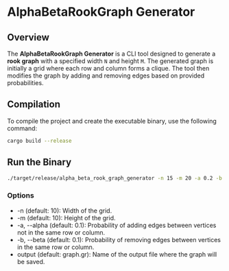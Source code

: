 # AlphaBetaRookGraph Generator

## Overview

The **AlphaBetaRookGraph Generator** is a CLI tool designed to generate a
**rook graph** with a specified width `N` and height `M`. The generated graph
is initially a grid where each row and column forms a clique. The tool then
modifies the graph by adding and removing edges based on provided
probabilities.

## Compilation
To compile the project and create the executable binary, use the following
command:
```bash
cargo build --release
```

## Run the Binary
```bash
./target/release/alpha_beta_rook_graph_generator -n 15 -m 20 -a 0.2 -b 0.3 graph_output.gr
```

### Options
- -n (default: 10): Width of the grid.
- -m (default: 10): Height of the grid.
- -a, --alpha (default: 0.1): Probability of adding edges between vertices not in the same row or column.
- -b, --beta (default: 0.1): Probability of removing edges between vertices in the same row or column.
- output (default: graph.gr): Name of the output file where the graph will be saved.

